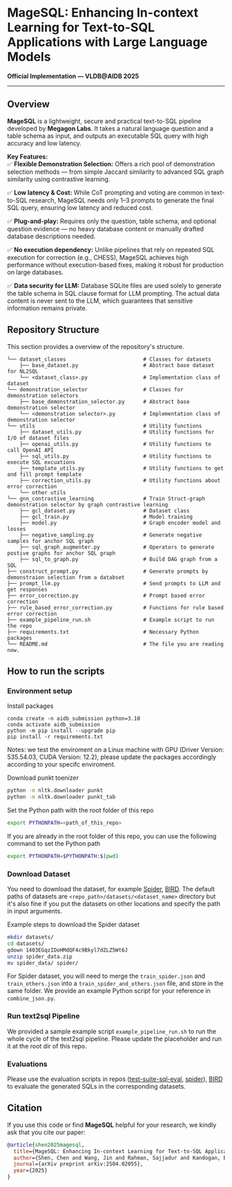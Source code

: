 # MageSQL: Enhancing In-context Learning for Text-to-SQL Applications with Large Language Models  

**Official Implementation — VLDB@AIDB 2025**

---

## Overview

**MageSQL** is a lightweight, secure and practical text-to-SQL pipeline developed by **Megagon Labs**. It takes a natural language question and a table schema as input, and outputs an executable SQL query with high accuracy and low latency.

**Key Features:**  
✅ **Flexible Demonstration Selection:** Offers a rich pool of demonstration selection methods — from simple Jaccard similarity to advanced SQL graph similarity using contrastive learning.

✅ **Low latency & Cost:** While CoT prompting and voting are common in text-to-SQL research, MageSQL needs only 1–3 prompts to generate the final SQL query, ensuring low latency and reduced cost.

✅ **Plug-and-play:** Requires only the question, table schema, and optional question evidence — no heavy database content or manually drafted database descriptions needed.

✅ **No execution dependency:** Unlike pipelines that rely on repeated SQL execution for correction (e.g., CHESS), MageSQL achieves high performance without execution-based fixes, making it robust for production on large databases.

✅ **Data security for LLM:** Database SQLite files are used solely to generate the table schema in SQL clause format for LLM prompting. The actual data content is never sent to the LLM, which guarantees that sensitive information remains private.

## Repository Structure

This section provides a overview of the repository's structure.

```
└── dataset_classes                         # Classes for datasets
    ├── base_dataset.py                     # Abstract base dataset for NL2SQL
    └── <dataset_class>.py                  # Implementation class of dataset
└── demonstration_selector                  # Classes for demonstration selectors
    ├── base_demonstration_selector.py      # Abstract base demonstration selector
    └── <demonstration selector>.py         # Implementation class of demonstration selector
└── utils                                   # Utility functions
    ├── dataset_utils.py                    # Utility functions for I/O of dataset files 
    ├── openai_utils.py                     # Utility functions to call OpenAI API 
    ├── sql_utils.py                        # Utility functions to execute SQL excuations  
    ├── template_utils.py                   # Utility functions to get and fill prompt template
    ├── correction_utils.py                 # Utility functions about error correction
    └── other utils
└── gnn_contrastive_learning                # Train Struct-graph demonstration selector by graph contrastive learning
    ├── gcl_dataset.py                      # Dataset class
    ├── gcl_train.py                        # Model training
    ├── model.py                            # Graph encoder model and losses
    ├── negative_sampling.py                # Generate negative samples for anchor SQL graph
    ├── sql_graph_augmenter.py              # Operators to generate postive graphs for anchor SQL graph
    ├── sql_to_graph.py                     # Build DAG graph from a SQL
├── construct_prompt.py                     # Generate prompts by demonstraion selection from a databset
├── prompt_llm.py                           # Send prompts to LLM and get responses
├── error_correction.py                     # Prompt based error correction
├── rule_based_error_correction.py          # Functions for rule based error correction
├── example_pipeline_run.sh                 # Example script to run the repo
├── requirements.txt                        # Necessary Python packages
└── README.md                               # The file you are reading now.
```

## How to run the scripts

### Environment setup

Install packages

```python_env
conda create -n aidb_submission python=3.10
conda activate aidb_submission
python -m pip install --upgrade pip
pip install -r requirements.txt
```

Notes: we test the enviroment on a Linux machine with GPU (Driver Version: 535.54.03, CUDA Version: 12.2), please update the packages accordingly according to your specifc enviroment.

Download punkt toenizer

```sh
python -m nltk.downloader punkt
python -m nltk.downloader punkt_tab
```

Set the Python path with the root folder of this repo

```sh
export PYTHONPATH=<path_of_this_repo>
```

If you are already in the root folder of this repo, you can use the following command to set the Python path

```sh
export PYTHONPATH=$PYTHONPATH:$(pwd)
```

### Download Dataset

You need to download the dataset, for example [Spider](https://yale-lily.github.io/spider), [BIRD](https://bird-bench.github.io/). The default paths of datasets are `<repo_path>/datasets/<dataset_name>` directory but it's also fine if you put the datasets on other locations and specify the path in input arguments.

Example steps to download the Spider dataset

```sh
mkdir datasets/
cd datasets/
gdown 1403EGqzIDoHMdQF4c9Bkyl7dZLZ5Wt6J
unzip spider_data.zip
mv spider_data/ spider/
```

For Spider dataset, you will need to merge the `train_spider.json` and `train_others.json` into a `train_spider_and_others.json` file, and store in the same folder. We provide an example Python script for your reference in `combine_json.py`.

### Run text2sql Pipeline

We provided a sample example script `example_pipeline_run.sh` to run the whole cycle of the text2sql pipeline. Please update the placeholder and run it at the root dir of this repo.

### Evaluations

Please use the evaluation scripts in repos ([test-suite-sql-eval](https://github.com/taoyds/test-suite-sql-eval.git), [spider](https://github.com/taoyds/spider.git)), [BIRD](https://bird-bench.github.io/) to evaluate the generated SQLs in the corresponding datasets.

## Citation

If you use this code or find **MageSQL** helpful for your research, we kindly ask that you cite our paper:

```bibtex
@article{shen2025magesql,
  title={MageSQL: Enhancing In-context Learning for Text-to-SQL Applications with Large Language Models},
  author={Shen, Chen and Wang, Jin and Rahman, Sajjadur and Kandogan, Eser},
  journal={arXiv preprint arXiv:2504.02055},
  year={2025}
}
